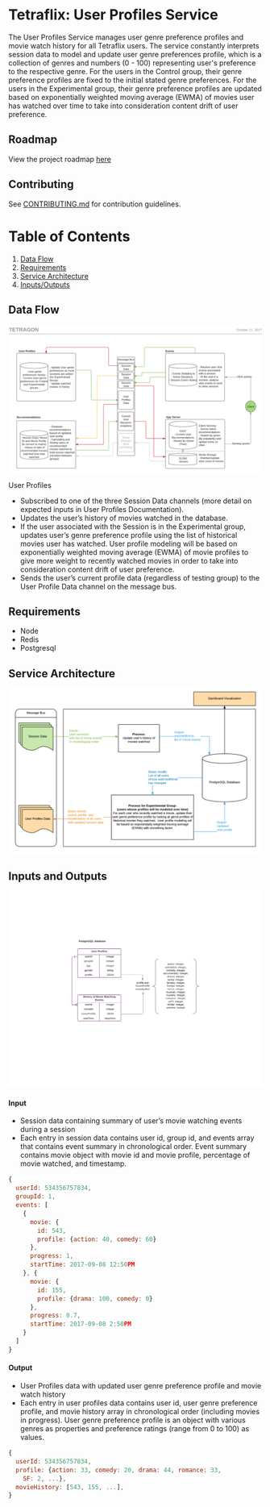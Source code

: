 # Tetraflix: User Profiles Service

The User Profiles Service manages user genre preference profiles and movie watch history for all Tetraflix users. The service constantly interprets session data to model and update user genre preferences profile, which is a collection of genres and numbers (0 - 100) representing user's preference to the respective genre. For the users in the Control group, their genre preference profiles are fixed to the initial stated genre preferences. For the users in the Experimental group, their genre preference profiles are updated based on exponentially weighted moving average (EWMA) of movies user has watched over time to take into consideration content drift of user preference.

## Roadmap

View the project roadmap [here](LINK_TO_DOC)

## Contributing

See [CONTRIBUTING.md](CONTRIBUTING.md) for contribution guidelines.

# Table of Contents

1. [Data Flow](#data-flow)
1. [Requirements](#requirements)
1. [Service Architecture](#service-architecture)
1. [Inputs/Outputs](#inputs-and-outputs)

## Data Flow

![user-profiles-data-flow.png](user-profiles-data-flow.png)

User Profiles
- Subscribed to one of the three Session Data channels (more detail on expected inputs in User Profiles Documentation).
- Updates the user’s history of movies watched in the database.
- If the user associated with the Session is in the Experimental group, updates user’s genre preference profile using the list of historical movies user has watched.  User profile modeling will be based on exponentially weighted moving average (EWMA) of movie profiles to give more weight to recently watched movies in order to take into consideration content drift of user preference.
- Sends the user’s current profile data (regardless of testing group) to the User Profile Data channel on the message bus.

## Requirements

- Node 
- Redis
- Postgresql

## Service Architecture

![user-profiles-service-architecture.png](user-profiles-service-architecture.png)

## Inputs and Outputs

![user-profiles-schema.png](user-profiles-schema.png)

#### Input

- Session data containing summary of user’s movie watching events during a session
- Each entry in session data contains user id, group id, and events array that contains event summary in chronological order.  Event summary contains movie object with movie id and movie profile, percentage of movie watched, and timestamp.

```javascript
{
  userId: 534356757834,
  groupId: 1,
  events: [
    {
      movie: {
        id: 543,
        profile: {action: 40, comedy: 60}
      },
      progress: 1,
      startTime: 2017-09-08 12:50PM
    }, {
      movie: {
        id: 155,
        profile: {drama: 100, comedy: 0}
      },
      progress: 0.7,
      startTime: 2017-09-08 2:50PM
    }
  ]
}
```

#### Output

- User Profiles data with updated user genre preference profile and movie watch history
- Each entry in user profiles data contains user id, user genre preference profile, and movie history array in chronological order (including movies in progress).  User genre preference profile is an object with various genres as properties and preference ratings (range from 0 to 100) as values.

```javascript
{
  userId: 534356757834,
  profile: {action: 33, comedy: 20, drama: 44, romance: 33,
    SF: 2, ...},
  movieHistory: [543, 155, ...],
}
```